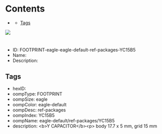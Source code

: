 



Contents
========

* [](#)
	* [Tags](#tags)
  
![][im]
# 

- ID: FOOTPRINT-eagle-eagle-default-ref-packages-YC15B5
- Name: 
- Description: 

## Tags

- hexID: 
- oompType: FOOTPRINT
- oompSize: eagle
- oompColor: eagle-default
- oompDesc: ref-packages
- oompIndex: YC15B5
- oompName: eagle-default/ref-packages/YC15B5
- description: &lt;b&gt;Y CAPACITOR&lt;/b&gt;&lt;p&gt;&#xD;
body 17.7 x 5 mm, grid 15 mm



[im]: image.png

